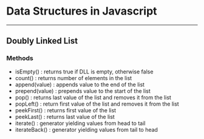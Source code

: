 # Data Structures in Javascript

---

## Doubly Linked List
### Methods
- isEmpty() : returns true if DLL is empty, otherwise false
- count() : returns number of elements in the list
- append(value) : appends value to the end of the list
- prepend(value) : prepends value to the start of the list
- pop() : returns last value of the list and removes it from the list
- popLeft() : return first value of the list and removes it from the list
- peekFirst() : returns first value of the list
- peekLast() : returns last value of the list
- iterate() : generator yielding values from head to tail
- iterateBack() : generator yielding values from tail to head